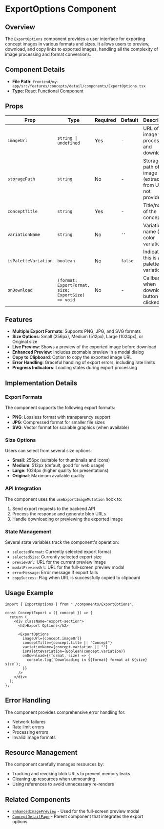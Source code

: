 # ExportOptions Component

## Overview

The `ExportOptions` component provides a user interface for exporting concept images in various formats and sizes. It allows users to preview, download, and copy links to exported images, handling all the complexity of image processing and format conversions.

## Component Details

- **File Path**: `frontend/my-app/src/features/concepts/detail/components/ExportOptions.tsx`
- **Type**: React Functional Component

## Props

| Prop                 | Type                                               | Required | Default | Description                                                    |
| -------------------- | -------------------------------------------------- | -------- | ------- | -------------------------------------------------------------- |
| `imageUrl`           | `string \| undefined`                              | Yes      | -       | URL of the image to process and download                       |
| `storagePath`        | `string`                                           | No       | -       | Storage path of the image (extracted from URL if not provided) |
| `conceptTitle`       | `string`                                           | Yes      | -       | Title/name of the concept                                      |
| `variationName`      | `string`                                           | No       | `''`    | Variation name (for color variations)                          |
| `isPaletteVariation` | `boolean`                                          | No       | `false` | Indicates if this is a palette variation                       |
| `onDownload`         | `(format: ExportFormat, size: ExportSize) => void` | No       | -       | Callback when download button is clicked                       |

## Features

- **Multiple Export Formats**: Supports PNG, JPG, and SVG formats
- **Size Options**: Small (256px), Medium (512px), Large (1024px), or Original size
- **Live Preview**: Shows a preview of the exported image before download
- **Enhanced Preview**: Includes zoomable preview in a modal dialog
- **Copy to Clipboard**: Option to copy the exported image URL
- **Error Handling**: Graceful handling of export errors, including rate limits
- **Progress Indicators**: Loading states during export processing

## Implementation Details

### Export Formats

The component supports the following export formats:

- **PNG**: Lossless format with transparency support
- **JPG**: Compressed format for smaller file sizes
- **SVG**: Vector format for scalable graphics (when available)

### Size Options

Users can select from several size options:

- **Small**: 256px (suitable for thumbnails and icons)
- **Medium**: 512px (default, good for web usage)
- **Large**: 1024px (higher quality for presentations)
- **Original**: Maximum available quality

### API Integration

The component uses the `useExportImageMutation` hook to:

1. Send export requests to the backend API
2. Process the response and generate blob URLs
3. Handle downloading or previewing the exported image

### State Management

Several state variables track the component's operation:

- `selectedFormat`: Currently selected export format
- `selectedSize`: Currently selected export size
- `previewUrl`: URL for the current preview image
- `modalPreviewUrl`: URL for the full-screen preview modal
- `errorMessage`: Error message if export fails
- `copySuccess`: Flag when URL is successfully copied to clipboard

## Usage Example

```tsx
import { ExportOptions } from "./components/ExportOptions";

const ConceptExport = ({ concept }) => {
  return (
    <div className="export-section">
      <h2>Export Options</h2>

      <ExportOptions
        imageUrl={concept.imageUrl}
        conceptTitle={concept.title || "Concept"}
        variationName={concept.variation || ""}
        isPaletteVariation={Boolean(concept.variation)}
        onDownload={(format, size) => {
          console.log(`Downloading in ${format} format at ${size} size`);
        }}
      />
    </div>
  );
};
```

## Error Handling

The component provides comprehensive error handling for:

- Network failures
- Rate limit errors
- Processing errors
- Invalid image formats

## Resource Management

The component carefully manages resources by:

- Tracking and revoking blob URLs to prevent memory leaks
- Cleaning up resources when unmounting
- Using references to avoid unnecessary re-renders

## Related Components

- [`EnhancedImagePreview`](./EnhancedImagePreview.md) - Used for the full-screen preview modal
- [`ConceptDetailPage`](../ConceptDetailPage.md) - Parent component that integrates the export options
